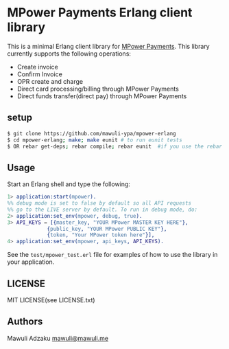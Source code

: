MPower Payments Erlang client library
=====================================

This is a minimal Erlang client library for [MPower Payments](http://mpowerpayments.com).
This library currently supports the following operations:

* Create invoice
* Confirm Invoice
* OPR create and charge
* Direct card processing/billing through MPower Payments
* Direct funds transfer(direct pay) through MPower Payments

## setup
````bash
$ git clone https://github.com/mawuli-ypa/mpower-erlang
$ cd mpower-erlang; make; make eunit # to run eunit tests
$ OR rebar get-deps; rebar compile; rebar eunit  #if you use the rebar build tool
````

## Usage
Start an Erlang shell and type the following:
````erlang
1> application:start(mpower).
%% debug mode is set to false by default so all API requests
%% go to the LIVE server by default. To run in debug mode, do:
2> application:set_env(mpower, debug, true).
3> API_KEYS = [{master_key, "YOUR MPower MASTER KEY HERE"},
             {public_key, "YOUR MPower PUBLIC KEY"},
             {token, "Your MPower token here"}],
4> application:set_env(mpower, api_keys, API_KEYS).
````

See the `test/mpower_test.erl` file for examples of how to use the library
 in your application.


## LICENSE
MIT LICENSE(see LICENSE.txt)


## Authors
Mawuli Adzaku <mawuli@mawuli.me>
